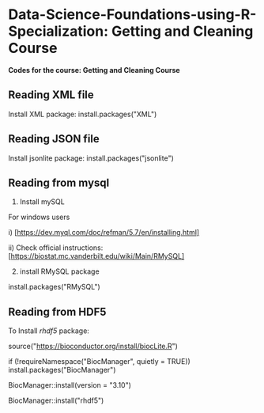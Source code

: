 # Data-Science-Foundations-using-R-Specialization: Getting and Cleaning Course

**Codes for the course: Getting and Cleaning Course**

## Reading XML file

Install XML package: install.packages("XML")

## Reading JSON file

Install jsonlite package: install.packages("jsonlite")

## Reading from mysql
1. Install mySQL

For windows users 

i) [https://dev.myql.com/doc/refman/5.7/en/installing.html]

ii) Check official instructions: [https://biostat.mc.vanderbilt.edu/wiki/Main/RMySQL]

2. install RMySQL package

install.packages("RMySQL")

## Reading from HDF5

To Install _rhdf5_ package:

source("https://bioconductor.org/install/biocLite.R")

if (!requireNamespace("BiocManager", quietly = TRUE))
  install.packages("BiocManager")

BiocManager::install(version = "3.10")

BiocManager::install("rhdf5")
